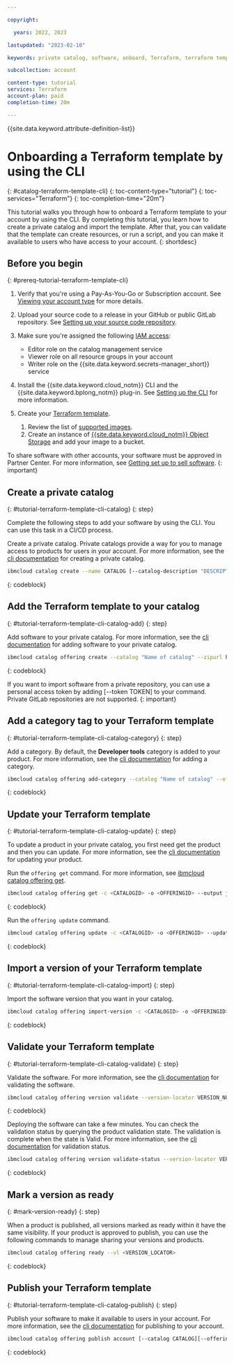 ```yaml
---

copyright:

  years: 2022, 2023

lastupdated: "2023-02-10"

keywords: private catalog, software, onboard, Terraform, terraform template, cli

subcollection: account

content-type: tutorial
services: Terraform
account-plan: paid
completion-time: 20m

---
```


{{site.data.keyword.attribute-definition-list}}

# Onboarding a Terraform template by using the CLI
{: #catalog-terraform-template-cli}
{: toc-content-type="tutorial"}
{: toc-services="Terraform"}
{: toc-completion-time="20m"}

This tutorial walks you through how to onboard a Terraform template to your account by using the CLI. By completing this tutorial, you learn how to create a private catalog and import the template. After that, you can validate that the template can create resources, or run a script, and you can make it available to users who have access to your account.
{: shortdesc}


## Before you begin
{: #prereq-tutorial-terraform-template-cli}

1. Verify that you're using a Pay-As-You-Go or Subscription account. See [Viewing your account type](/docs/account?topic=account-account_settings#view-acct-type) for more details.
1. Upload your source code to a release in your GitHub or public GitLab repository. See [Setting up your source code repository](/docs/sell?topic=sell-source-repo-setup).
1. Make sure you're assigned the following [IAM access](/docs/account?topic=account-groups):

   * Editor role on the catalog management service
   * Viewer role on all resource groups in your account
   * Writer role on the {{site.data.keyword.secrets-manager_short}} service

1. Install the {{site.data.keyword.cloud_notm}} CLI and the {{site.data.keyword.bplong_notm}} plug-in. See [Setting up the CLI](/docs/schematics?topic=schematics-setup-cli) for more information.
1. Create your [Terraform template](/docs/schematics?topic=schematics-create-tf-config).

   1. Review the list of [supported images](/docs/vpc?topic=vpc-about-images).
   1. Create an instance of [{{site.data.keyword.cloud_notm}} Object Storage](/docs/cloud-object-storage?topic=cloud-object-storage-getting-started-cloud-object-storage) and add your image to a bucket.

To share software with other accounts, your software must be approved in Partner Center. For more information, see [Getting set up to sell software](/docs/sell?topic=sell-sw-getting-started).
{: important}


## Create a private catalog
{: #tutorial-terraform-template-cli-catalog}
{: step}

Complete the following steps to add your software by using the CLI. You can use this task in a CI/CD process.

Create a private catalog. Private catalogs provide a way for you to manage access to products for users in your account. For more information, see the [cli documentation](/docs/account?topic=cli-manage-catalogs-plugin#create-catalog) for creating a private catalog.

```bash
ibmcloud catalog create --name CATALOG [--catalog-description "DESCRIPTION"]
```
{: codeblock}

## Add the Terraform template to your catalog
{: #tutorial-terraform-template-cli-catalog-add}
{: step}

Add software to your private catalog. For more information, see the [cli documentation](/docs/cli?topic=cli-manage-catalogs-plugin#create-offering) for adding software to your private catalog.

```bash
ibmcloud catalog offering create --catalog "Name of catalog" --zipurl https://software.url.com.tgz
```
{: codeblock}

If you want to import software from a private repository, you can use a personal access token by adding [--token TOKEN] to your command. Private GitLab repositories are not supported.
{: important}

## Add a category tag to your Terraform template
{: #tutorial-terraform-template-cli-catalog-category}
{: step}

Add a category. By default, the **Developer tools** category is added to your product. For more information, see the [cli documentation](/docs/cli?topic=cli-manage-catalogs-plugin#add-category-offering) for adding a category.

```bash
ibmcloud catalog offering add-category --catalog "Name of catalog" --offering "software-offering" --category "category"
```
{: codeblock}

## Update your Terraform template
{: #tutorial-terraform-template-cli-catalog-update}
{: step}

To update a product in your private catalog, you first need get the product and then you can update. For more information, see the [cli documentation](/docs/cli?topic=cli-manage-catalogs-plugin#add-category-offering) for updating your product.

Run the `offering get` command. For more information, see [ibmcloud catalog offering get](#get-offering).

```bash
ibmcloud catalog offering get -c <CATALOGID> -o <OFFERINGID> --output json
```
{: codeblock}

Run the `offering update` command.

```bash
ibmcloud catalog offering update -c <CATALOGID> -o <OFFERINGID> --updated-offering <UPDATED_OFFERING.json>
```
{: codeblock}


## Import a version of your Terraform template
{: #tutorial-terraform-template-cli-catalog-import}
{: step}

Import the software version that you want in your catalog.

```bash
ibmcloud catalog offering import-version -c <CATALOGID> -o <OFFERINGID> --zipurl <TGZ> --target-version <VERSION>
```
{: codeblock}


## Validate your Terraform template
{: #tutorial-terraform-template-cli-catalog-validate}
{: step}

Validate the software. For more information, see the [cli documentation](/docs/cli?topic=cli-manage-catalogs-plugin#validate-offering) for validating the software.

```bash
ibmcloud catalog offering version validate --version-locator VERSION_NUMBER --cluster CLUSTER_ID --namespace NAME [--timeout TIMEOUT] [--wait WAIT] [--override-values VALUES|FILENAME]
```
{: codeblock}

Deploying the software can take a few minutes. You can check the validation status by querying the product validation state. The validation is complete when the state is Valid. For more information, see the [cli documentation](/docs/cli?topic=cli-manage-catalogs-plugin#validate-status-offering) for validation status.

```bash
ibmcloud catalog offering version validate-status --version-locator VERSION_NUMBER [--output FORMAT]
```
{: codeblock}

## Mark a version as ready
{: #mark-version-ready}
{: step}

When a product is published, all versions marked as ready within it have the same visibility. If your product is approved to publish, you can use the following commands to manage sharing your versions and products.

```bash
ibmcloud catalog offering ready --vl <VERSION_LOCATOR>
```
{: codeblock}

## Publish your Terraform template
{: #tutorial-terraform-template-cli-catalog-publish}
{: step}

Publish your software to make it available to users in your account. For more information, see the [cli documentation](/docs/cli?topic=cli-manage-catalogs-plugin#publish-offering-to-account) for publishing to your account.

```bash
ibmcloud catalog offering publish account [--catalog CATALOG][--offering OFFERING]
```
{: codeblock}
